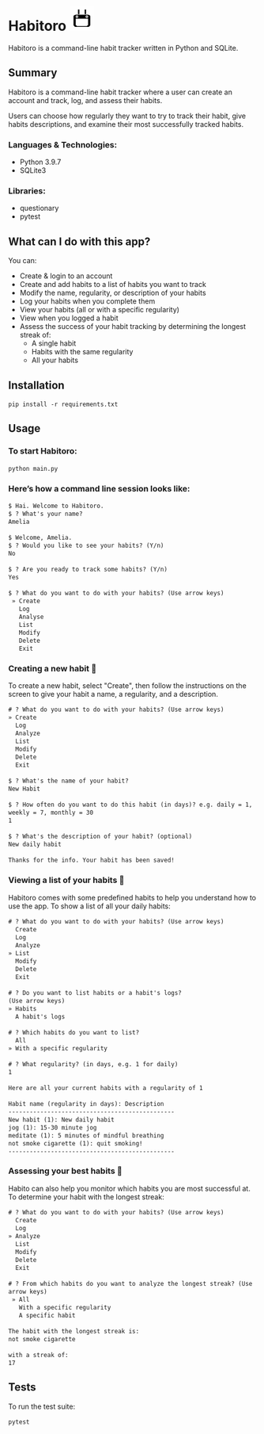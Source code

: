 # Habitoro ![](./assets/habitoro_small.png)

Habitoro is a command-line habit tracker written in Python and SQLite.

## Summary

Habitoro is a command-line habit tracker where a user can create an account and
track, log, and assess their habits.

Users can choose how regularly they want to try to track their habit, give habits descriptions, 
and examine their most successfully tracked habits.

### Languages & Technologies:

- Python 3.9.7
- SQLite3

### Libraries:

- questionary
- pytest

## What can I do with this app?

You can:

- Create & login to an account
- Create and add habits to a list of habits you want to track
- Modify the name, regularity, or description of your habits
- Log your habits when you complete them
- View your habits (all or with a specific regularity)
- View when you logged a habit
- Assess the success of your habit tracking by determining the longest streak of:
  - A single habit
  - Habits with the same regularity
  - All your habits


## Installation

```shell
pip install -r requirements.txt
```

## Usage

### To start Habitoro:
```shell
python main.py
```


### Here’s how a command line session looks like:
```
$ Hai. Welcome to Habitoro.
$ ? What's your name?
Amelia

$ Welcome, Amelia.
$ ? Would you like to see your habits? (Y/n)
No

$ ? Are you ready to track some habits? (Y/n)
Yes

$ ? What do you want to do with your habits? (Use arrow keys)
 » Create
   Log
   Analyse
   List
   Modify
   Delete
   Exit
```


### Creating a new habit  :seedling:

To create a new habit, select "Create", then follow the instructions on the screen to 
give your habit a name, a regularity, and a description.

```
# ? What do you want to do with your habits? (Use arrow keys)
» Create
  Log
  Analyze
  List
  Modify
  Delete
  Exit
  
$ ? What's the name of your habit?
New Habit

$ ? How often do you want to do this habit (in days)? e.g. daily = 1, weekly = 7, monthly = 30
1

$ ? What's the description of your habit? (optional)
New daily habit

Thanks for the info. Your habit has been saved!
```

### Viewing a list of your habits  :eyes:
Habitoro comes with some predefined habits to help you understand how to use the app. To show a list of 
all your daily habits:
```
# ? What do you want to do with your habits? (Use arrow keys)
  Create
  Log
  Analyze
» List
  Modify
  Delete
  Exit

# ? Do you want to list habits or a habit's logs?
(Use arrow keys)
» Habits
  A habit's logs

# ? Which habits do you want to list?
  All
» With a specific regularity

# ? What regularity? (in days, e.g. 1 for daily)
1

Here are all your current habits with a regularity of 1

Habit name (regularity in days): Description
-----------------------------------------------
New habit (1): New daily habit
jog (1): 15-30 minute jog
meditate (1): 5 minutes of mindful breathing
not smoke cigarette (1): quit smoking!
-----------------------------------------------
```
### Assessing your best habits  :nail_care:
Habito can also help you monitor which habits you are most successful at. To determine your habit with the 
longest streak:
```
# ? What do you want to do with your habits? (Use arrow keys)
  Create
  Log
» Analyze
  List
  Modify
  Delete
  Exit

# ? From which habits do you want to analyze the longest streak? (Use arrow keys)
 » All
   With a specific regularity
   A specific habit

The habit with the longest streak is:
not smoke cigarette

with a streak of:
17
```


## Tests
To run the test suite:
```shell
pytest
```
